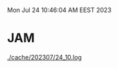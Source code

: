 Mon Jul 24 10:46:04 AM EEST 2023
# JAM
<a href='./cache/202307/24_10.log'>./cache/202307/24_10.log</a>
